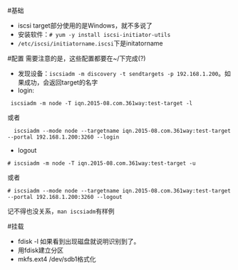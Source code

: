 #基础
- iscsi target部分使用的是Windows，就不多说了
- 安装软件：`# yum -y install iscsi-initiator-utils`
- `/etc/iscsi/initiatorname.iscsi`下是initatorname


#配置
需要注意的是，这些配置都要在~/下完成(?)
- 发现设备：`iscsiadm -m discovery -t sendtargets -p 192.168.1.200`。如果成功，会返回target的名字
- login:
```
 iscsiadm -m node -T iqn.2015-08.com.361way:test-target -l 
```
或者
```
  iscsiadm --mode node --targetname iqn.2015-08.com.361way:test-target --portal 192.168.1.200:3260 --login
```
- logout
```
# iscsiadm -m node -T iqn.2015-08.com.361way:test-target -u 
```
或者
```
# iscsiadm --mode node --targetname iqn.2015-08.com.361way:test-target --portal 192.168.1.200:3260 --logout
```

记不得也没关系，`man iscsiadm`有样例

#挂载
- fdisk -l 如果看到出现磁盘就说明识别到了。
- 用fdisk建立分区
- mkfs.ext4 /dev/sdb1格式化